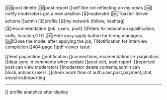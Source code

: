 
[🆗]post delete
[🆗]post report
[]self like not reflecting on my posts
[🆗] notify moderators got a new position
[⏳]moderator
[🆗]Toaster Server actions
[]admin
[⏳]profile
[⏳]my network (follow, hashtag)
[⏳]recommendation (job, users, post)
[]Filters for education qualification, skills, location,CTC
[🆗]Hide easy apply button for hiring managers,
[🆗]Close the model after applying the job,
[]Notification for interview completion
[]404 page 
[]pdf viewer issue

[]feed pagination
[]notification
[]connections,recomendations-> pagination
[]data sync in comments when update
[]post edit, post report. 
[]reported post can view moderators
[]moderator delete contents,admin can block,unblock users.
[]check work flow of auth,user,post,payment,chat,
   analytics&reporting

-----------------------------
[] profile analytics after deploy




